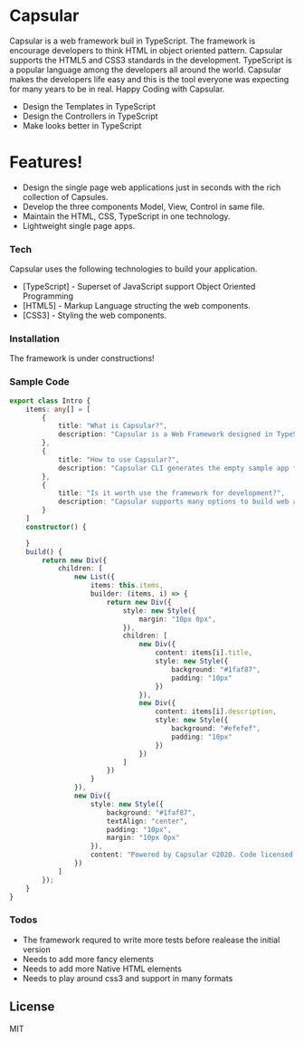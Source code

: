 # Capsular

Capsular is a web framework buil in TypeScript. The framework is encourage developers to think HTML in object oriented pattern. Capsular supports the HTML5 and CSS3 standards in the development. TypeScript is a popular language among the developers all around the world. Capsular makes the developers life easy and this is the tool everyone was expecting for many years to be in real. Happy Coding with Capsular.

  - Design the Templates in TypeScript
  - Design the Controllers in TypeScript
  - Make looks better in TypeScript

# Features!

  - Design the single page web applications just in seconds with the rich collection of Capsules.
  - Develop the three components Model, View, Control in same file.
  - Maintain the HTML, CSS, TypeScript in one technology.
  - Lightweight single page apps.

### Tech

Capsular uses the following technologies to build your application.

* [TypeScript] - Superset of JavaScript support Object Oriented Programming
* [HTML5] - Markup Language structing the web components.
* [CSS3] - Styling the web components.

### Installation

The framework is under constructions!

### Sample Code

```typescript
export class Intro {
    items: any[] = [
        {
            title: "What is Capsular?",
            description: "Capsular is a Web Framework designed in TypeScript to develop single page web applications. The most popolar programming concept OOP is used to build an application in MVC architecture with single files. All the web components could have one .ts file which contains HTML, CSS and TypeScript."
        },
        {
            title: "How to use Capsular?",
            description: "Capsular CLI generates the empty sample app for you. Create web page components and add the routes according to the preference. Each .ts file which displays a temple should have the \"builder\" method to generate the HTML content."
        },
        {
            title: "Is it worth use the framework for development?",
            description: "Capsular supports many options to build web applications. Developers can keep View, Model, Control in single file and can use the same OOP concept in phase in the development. Capsular will save your development time and time spending on issue fixes. Capsular helps a lot on development because of maintaining HTMl, CSS, TypeScript in similar pattern."
        }
    ]
    constructor() {

    }
    build() {
        return new Div({
            children: [
                new List({
                    items: this.items,
                    builder: (items, i) => {
                        return new Div({
                            style: new Style({
                                margin: "10px 0px",
                            }),
                            children: [
                                new Div({
                                    content: items[i].title,
                                    style: new Style({
                                        background: "#1faf87",
                                        padding: "10px"
                                    })
                                }),
                                new Div({
                                    content: items[i].description,
                                    style: new Style({
                                        background: "#efefef",
                                        padding: "10px"
                                    })
                                })
                            ]
                        })
                    }
                }),
                new Div({
                    style: new Style({
                        background: "#1faf87",
                        textAlign: "center",
                        padding: "10px",
                        margin: "10px 0px"
                    }),
                    content: "Powered by Capsular ©2020. Code licensed under an MIT License. Version: demo.1.0.0"
                })
            ]
        });
    }
}
```

### Todos

 - The framework requred to write more tests before realease the initial version
 - Needs to add more fancy elements
 - Needs to add more Native HTML elements
 - Needs to play around css3 and support in many formats

License
----

MIT